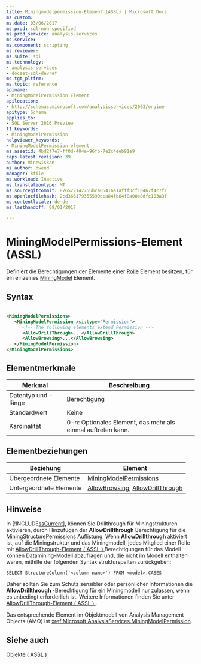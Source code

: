```yaml
---
title: Miningmodelpermission-Element (ASSL) | Microsoft Docs
ms.custom: 
ms.date: 03/06/2017
ms.prod: sql-non-specified
ms.prod_service: analysis-services
ms.service: 
ms.component: scripting
ms.reviewer: 
ms.suite: sql
ms.technology:
- analysis-services
- docset-sql-devref
ms.tgt_pltfrm: 
ms.topic: reference
apiname:
- MiningModelPermission Element
apilocation:
- http://schemas.microsoft.com/analysisservices/2003/engine
apitype: Schema
applies_to:
- SQL Server 2016 Preview
f1_keywords:
- MiningModelPermission
helpviewer_keywords:
- MiningModelPermission element
ms.assetid: 4bd2f7e7-ff0d-404e-96fb-7e2c4eeb91e9
caps.latest.revision: 39
author: Minewiskan
ms.author: owend
manager: kfile
ms.workload: Inactive
ms.translationtype: MT
ms.sourcegitcommit: 876522142756bca05416a1afff3cf10467f4c7f1
ms.openlocfilehash: 2cd366179355590dca84fb84f8a00e8dfc103a3f
ms.contentlocale: de-de
ms.lasthandoff: 09/01/2017

---
```

# <a name="miningmodelpermission-element-assl"></a>MiningModelPermissions-Element (ASSL)
  Definiert die Berechtigungen der Elemente einer [Rolle](../../../analysis-services/scripting/objects/role-element-assl.md) Element besitzen, für ein einzelnes [MiningModel](../../../analysis-services/scripting/objects/miningmodel-element-assl.md) Element.  
  
## <a name="syntax"></a>Syntax  
  
```xml  
  
<MiningModelPermissions>  
   <MiningModelPermission xsi:type="Permission">  
      <!-- The following elements extend Permission -->  
      <AllowDrillThrough>...</AllowDrillThrough>  
      <AllowBrowsing>...</AllowBrowsing>  
   </MiningModelPermission>  
</MiningModelPermissions>  
```  
  
## <a name="element-characteristics"></a>Elementmerkmale  
  
|Merkmal|Beschreibung|  
|--------------------|-----------------|  
|Datentyp und -länge|[Berechtigung](../../../analysis-services/scripting/data-type/permission-data-type-assl.md)|  
|Standardwert|Keine|  
|Kardinalität|0-n: Optionales Element, das mehr als einmal auftreten kann.|  
  
## <a name="element-relationships"></a>Elementbeziehungen  
  
|Beziehung|Element|  
|------------------|-------------|  
|Übergeordnete Elemente|[MiningModelPermissions](../../../analysis-services/scripting/collections/miningmodelpermissions-element-assl.md)|  
|Untergeordnete Elemente|[AllowBrowsing](../../../analysis-services/scripting/properties/allowbrowsing-element-assl.md), [AllowDrillThrough](../../../analysis-services/scripting/properties/allowdrillthrough-element-assl.md)|  
  
## <a name="remarks"></a>Hinweise  
 In [!INCLUDE[ssCurrent](../../../includes/sscurrent-md.md)], können Sie Drillthrough für Miningstrukturen aktivieren, durch Hinzufügen der **AllowDrillthrough** Berechtigung für die [MiningStructurePermissions](../../../analysis-services/scripting/collections/miningstructurepermissions-element-assl.md) Auflistung. Wenn **AllowDrillthrough** aktiviert ist, auf die Miningstruktur und das Miningmodell, jedes Mitglied einer Rolle mit [AllowDrillThrough-Element &#40; ASSL &#41; ](../../../analysis-services/scripting/properties/allowdrillthrough-element-assl.md) Berechtigungen für das Modell können Datamining-Modell abzufragen und, die nicht im Modell enthalten waren, mithilfe der folgenden Syntax strukturspalten zurückgeben:  
  
```  
SELECT StructureColumn('<column name>') FROM <model>.CASES  
```  
  
 Daher sollten Sie zum Schutz sensibler oder persönlicher Informationen die **AllowDrillthrough** -Berechtigung für ein Miningmodell nur zulassen, wenn es unbedingt erforderlich ist. Weitere Informationen finden Sie unter [AllowDrillThrough-Element &#40; ASSL &#41; ](../../../analysis-services/scripting/properties/allowdrillthrough-element-assl.md).  
  
 Das entsprechende Element im Objektmodell von Analysis Management Objects (AMO) ist <xref:Microsoft.AnalysisServices.MiningModelPermission>.  
  
## <a name="see-also"></a>Siehe auch  
 [Objekte &#40; ASSL &#41;](../../../analysis-services/scripting/objects/objects-assl.md)  
  
  

